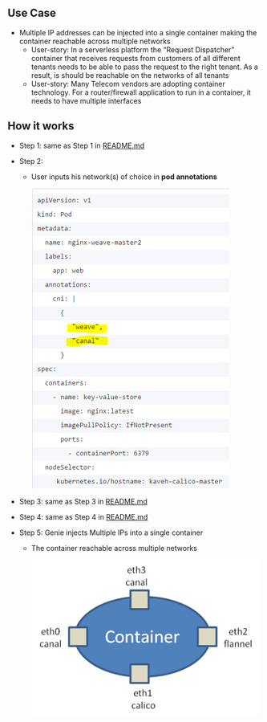 
## Use Case

* Multiple IP addresses can be injected into a single container making the container reachable across multiple networks
   * User-story: In a serverless platform the “Request Dispatcher” container that receives requests from customers of all different tenants needs to be able to pass the request to the right tenant. As a result, is should be reachable on the networks of all tenants
   * User-story: Many Telecom vendors are adopting container technology. For a router/firewall application to run in a container, it needs to have multiple interfaces
   
## How it works

* Step 1: same as Step 1 in [README.md](https://github.com/Huawei-PaaS/CNI-Genie/blob/master/docs/README.md) 
  
* Step 2:
  * User inputs his network(s) of choice in **pod annotations**
  
    ![image](multiple-ips-how-step2.png)

* Step 3: same as Step 3 in [README.md](https://github.com/Huawei-PaaS/CNI-Genie/blob/master/docs/README.md)

* Step 4: same as Step 4 in [README.md](https://github.com/Huawei-PaaS/CNI-Genie/blob/master/docs/README.md)

* Step 5: Genie injects Multiple IPs into a single container
  * The container reachable across multiple networks

    ![image](multi-interface.png)
